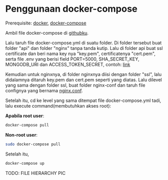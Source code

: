 # Penggunaan docker-compose

Prerequisite: [docker](https://www.docker.com/), [docker-compose](https://docs.docker.com/compose/)

Ambil file docker-compose di [githubku](https://github.com/LordRonz/b201_baktilab/blob/main/js_webserver/docker-compose.yml).

Lalu taruh file docker-compose.yml di suatu folder. Di folder tersebut buat folder "api" dan folder "nginx" tanpa tanda kutip. Lalu di folder api buat ssl certificate dan beri nama key nya "key.pem", certificatenya "cert.pem", serta file .env yang berisi field PORT=5000, SHA_SECRET_KEY, MONGODB_URI dan ACCESS_TOKEN_SECRET, contoh: [link](https://github.com/LordRonz/b201_baktilab/blob/main/js_webserver/api/.env.example)

Kemudian untuk nginxnya, di folder nginxnya diisi dengan folder "ssl", lalu didalamnya ditaruh key.pem dan cert.pem seperti yang diatas. Lalu dilevel yang sama dengan folder ssl, buat folder nginx-conf dan taruh file confignya yang bernama [nginx.conf](https://github.com/LordRonz/b201_baktilab/blob/main/js_webserver/nginx/nginx-conf/nginx.conf).

Setelah itu, cd ke level yang sama ditempat file docker-compose.yml tadi, lalu execute command(membutuhkan akses root):

**Apabila root user**:

```bash
docker-compose pull
```

**Non-root user**:

```bash
sudo docker-compose pull
```

Setelah itu,

```bash
docker-compose up
```

TODO: FILE HIERARCHY PIC
